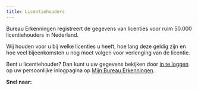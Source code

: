```yaml
---
title: Licentiehouders
---
```

Bureau Erkenningen registreert de gegevens van licenties voor ruim 50.000 licentiehouders in Nederland. 

Wij houden voor u bij welke licenties u heeft, hoe lang deze geldig zijn en hoe veel bijeenkomsten u nog moet volgen voor verlenging van de licentie.

Bent u licentiehouder? Dan kunt u uw gegevens bekijken door [in te loggen](/mijn-bureau-erkenningen/inloggen) op uw persoonlijke inlogpagina op [Mijn Bureau Erkenningen](/mijn-bureau-erkenningen).

**Snel naar:**

<link-container>

<link-button link='{"name": "Inloggen","url": "/mijn-bureau-erkenningen/inloggen"}' ></link-button>



<link-container>
<link-button link='{"name": "Licentie verlengen","url": "/licenties/licentie-verlengen"}' />
</link-container>

<link-container>

<link-button link='{"name": "Mijn Bureau Erkenningen","url": "/mijn-bureau-erkenningen"}' />

</link-container>

<link-container>

<link-button link='{"name": "Licentie aanvragen","url": "/licenties/licentie-aanvragen"}' />

</link-container>
